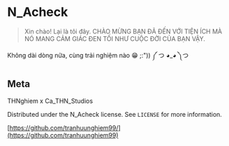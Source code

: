 # N_Acheck

> Xin chào!
> Lại là tôi đây. CHÀO MỪNG BẠN ĐÃ ĐẾN VỚI TIỆN ÍCH MÀ NÓ MANG CẢM GIÁC ĐEN TỐI NHƯ CUỘC ĐỜI CỦA BẠN VẬY.
> 



Không dài dòng nữa, cùng trải nghiệm nào 😁 ;:")) ༼ つ ◕_◕ ༽つ 


## Meta

THNghiem                                            x                                      Ca_THN_Studios 

Distributed under the N_Acheck license. See ``LICENSE`` for more information.

[https://github.com/tranhuunghiem99/](https://github.com/tranhuunghiem99)


